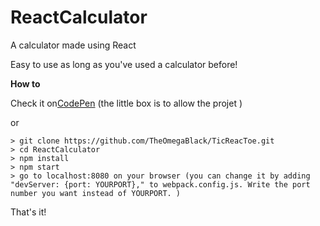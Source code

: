 # ReactCalculator
A calculator made using React

Easy to use as long as you've used a calculator before!

**How to**

Check it on[CodePen](https://codepen.io/Omeganex9999/pen/jGpwNV)
(the little box is to allow the projet )

or

```
> git clone https://github.com/TheOmegaBlack/TicReacToe.git
> cd ReactCalculator
> npm install
> npm start
> go to localhost:8080 on your browser (you can change it by adding "devServer: {port: YOURPORT}," to webpack.config.js. Write the port number you want instead of YOURPORT. )
```

That's it!
